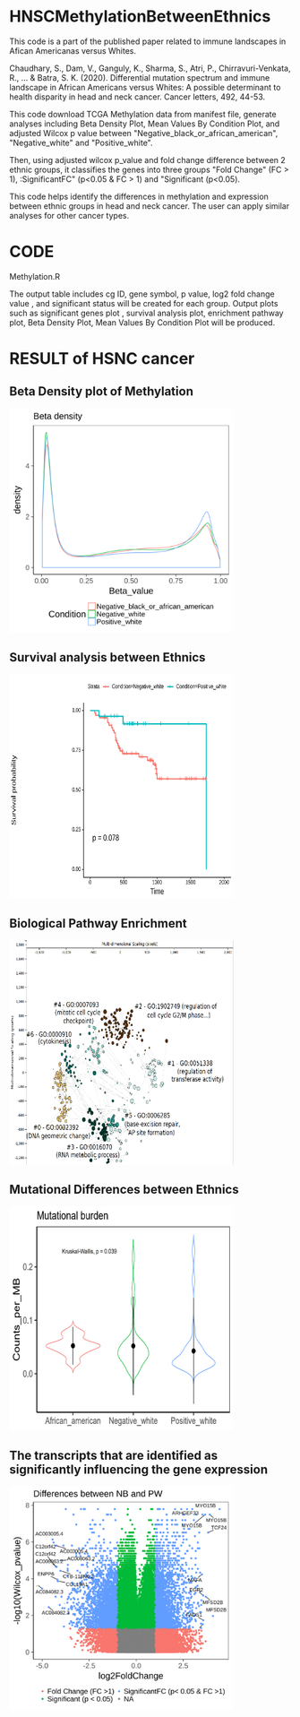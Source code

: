 # HNSCMethylationBetweenEthnics
This code is a part of the published paper related to immune landscapes in Afican Americanas versus Whites.

Chaudhary, S., Dam, V., Ganguly, K., Sharma, S., Atri, P., Chirravuri-Venkata, R., ... & Batra, S. K. (2020). Differential mutation spectrum and immune landscape in African Americans versus Whites: A possible determinant to health disparity in head and neck cancer. Cancer letters, 492, 44-53.

This code download TCGA Methylation data from manifest file, generate analyses including Beta Density Plot, Mean Values By Condition Plot, and adjusted Wilcox p value between "Negative_black_or_african_american", "Negative_white" and "Positive_white". 

Then, using adjusted wilcox p_value and fold change difference between 2 ethnic groups, it classifies the genes into three groups "Fold Change" (FC > 1), :SignificantFC" (p<0.05 & FC > 1) and "Significant (p<0.05). 

This code helps identify the differences in methylation and expression between ethnic groups in head and neck cancer. The user can apply similar analyses for other cancer types. 

# CODE

Methylation.R

The output table includes cg ID, gene symbol, p value, log2 fold change value , and significant status will be created for each group. 
Output plots such as significant genes plot , survival analysis plot, enrichment pathway plot, Beta Density Plot, Mean Values By Condition Plot will be produced. 

# RESULT of HSNC cancer

## Beta Density plot of Methylation 
<img src="outputs/BetaDensity.png" width="400" height="400">

## Survival analysis between Ethnics
<img src="outputs/survival_pos_vs_neg_W.png" width="400" height="400">

## Biological Pathway Enrichment 
<img src="outputs/Enrichment pathway PW.png" width="400" height="400">

## Mutational Differences between Ethnics 
<img src="outputs/Mutational_burden.png" width="400" height="400">

## The transcripts that are identified as significantly influencing the gene expression
<img src="outputs/HSNC.png" width="400" height="400">

